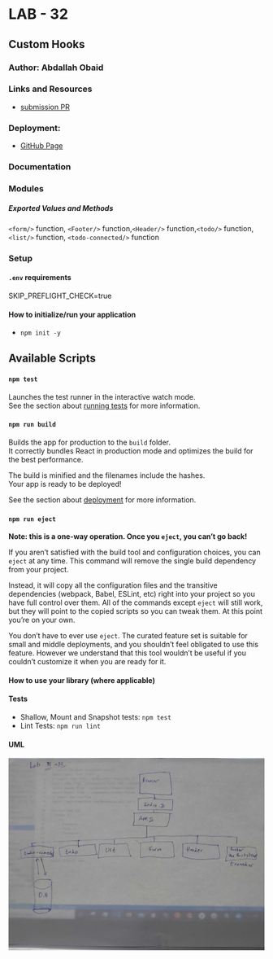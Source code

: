 # LAB - 32
<!-- ## Project: Project Name Here -->
## Custom Hooks

### Author: Abdallah Obaid

### Links and Resources

* [submission PR](https://github.com/Abdallah-Obaid/todo/pull/2)
<!-- * [travis](https://github.com/Abdallah-401-advanced-javascript/caps/pull/2/checks?check_run_id=775094621)ز -->
<!-- * [ci/cd](https://github.com/Abdallah-401-advanced-javascript/caps/pull/2/checks?check_run_id=775094661) -->
<!-- - [back-end server url](http://xyz.com) (when applicable) -->
<!-- * [front-end application](https://abdallah-lab-00.herokuapp.com/)  -->
### Deployment:
* [GitHub Page](https://abdallah-401-advanced-javascript.github.io/todo/)
<!-- * [Netlify](https://stoic-jennings-e5b7bc.netlify.app/) -->

### Documentation
<!-- * [jsdoc](https://abdallah-lab-00.herokuapp.com/docs/) -->
<!-- * [swagger](https://app.swaggerhub.com/apis/AbdallahObaid/class-06/0.1)  -->

### Modules
<!-- #### `events.js`. -->

##### Exported Values and Methods
`<form/>` function, `<Footer/>` function,`<Header/>` function,`<todo/>` function, `<list/>` function, `<todo-connected/>` function
<!-- ###### `events.js`
This is to require the event and use it in the other files. -->

### Setup

#### `.env` requirements 
SKIP_PREFLIGHT_CHECK=true
<!-- PORT=3030 // not used yet
storeName=AbuAlFalafel -->

#### How to initialize/run your application 

* `npm init -y`

## Available Scripts

#### `npm test`

Launches the test runner in the interactive watch mode.<br />
See the section about [running tests](https://facebook.github.io/create-react-app/docs/running-tests) for more information.

#### `npm run build`

Builds the app for production to the `build` folder.<br />
It correctly bundles React in production mode and optimizes the build for the best performance.

The build is minified and the filenames include the hashes.<br />
Your app is ready to be deployed!

See the section about [deployment](https://facebook.github.io/create-react-app/docs/deployment) for more information.

#### `npm run eject`

**Note: this is a one-way operation. Once you `eject`, you can’t go back!**

If you aren’t satisfied with the build tool and configuration choices, you can `eject` at any time. This command will remove the single build dependency from your project.

Instead, it will copy all the configuration files and the transitive dependencies (webpack, Babel, ESLint, etc) right into your project so you have full control over them. All of the commands except `eject` will still work, but they will point to the copied scripts so you can tweak them. At this point you’re on your own.

You don’t have to ever use `eject`. The curated feature set is suitable for small and middle deployments, and you shouldn’t feel obligated to use this feature. However we understand that this tool wouldn’t be useful if you couldn’t customize it when you are ready for it.
<!-- *  Use git,postman or sawgger to use crud methods. -->

#### How to use your library (where applicable)
<!-- * use const lib=require('lib') -->
<!-- const basic = require('../events'); -->


#### Tests

* Shallow, Mount and Snapshot tests: `npm test`
* Lint Tests: `npm run lint`

<!-- Incomplete Tests: -->

#### UML

![UML Diagram](whiteboardclass32.jpg)
